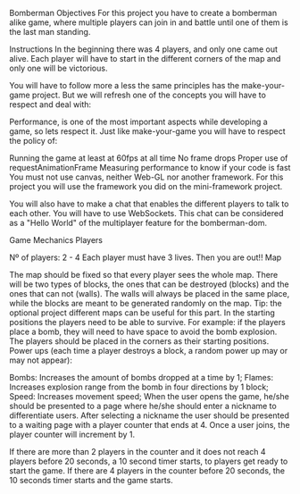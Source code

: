 Bomberman
Objectives
For this project you have to create a bomberman alike game, where multiple players can join in and battle until one of them is the last man standing.

Instructions
In the beginning there was 4 players, and only one came out alive. Each player will have to start in the different corners of the map and only one will be victorious.

You will have to follow more a less the same principles has the make-your-game project. But we will refresh one of the concepts you will have to respect and deal with:

Performance, is one of the most important aspects while developing a game, so lets respect it.
Just like make-your-game you will have to respect the policy of:

Running the game at least at 60fps at all time
No frame drops
Proper use of requestAnimationFrame
Measuring performance to know if your code is fast
You must not use canvas, neither Web-GL nor another framework. For this project you will use the framework you did on the mini-framework project.

You will also have to make a chat that enables the different players to talk to each other. You will have to use WebSockets. This chat can be considered as a "Hello World" of the multiplayer feature for the bomberman-dom.

Game Mechanics
Players

Nº of players: 2 - 4
Each player must have 3 lives. Then you are out!!
Map

The map should be fixed so that every player sees the whole map.
There will be two types of blocks, the ones that can be destroyed (blocks) and the ones that can not (walls).
The walls will always be placed in the same place, while the blocks are meant to be generated randomly on the map. Tip: the optional project different maps can be useful for this part.
In the starting positions the players need to be able to survive. For example: if the players place a bomb, they will need to have space to avoid the bomb explosion.
The players should be placed in the corners as their starting positions.
Power ups (each time a player destroys a block, a random power up may or may not appear):

Bombs: Increases the amount of bombs dropped at a time by 1;
Flames: Increases explosion range from the bomb in four directions by 1 block;
Speed: Increases movement speed;
When the user opens the game, he/she should be presented to a page where he/she should enter a nickname to differentiate users. After selecting a nickname the user should be presented to a waiting page with a player counter that ends at 4. Once a user joins, the player counter will increment by 1.

If there are more than 2 players in the counter and it does not reach 4 players before 20 seconds, a 10 second timer starts, to players get ready to start the game.
If there are 4 players in the counter before 20 seconds, the 10 seconds timer starts and the game starts.